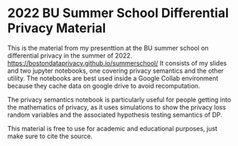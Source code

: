 # 2022 BU Summer School Differential Privacy Material

This is the material from my presenttion at the BU summer school
on differential privacy in the summer of 2022. 
https://bostondataprivacy.github.io/summerschool/
It consists of my slides and two jupyter notebooks, one covering
privacy semantics and the other utility. The notebooks are best
used inside a Google Collab environment because they cache data
on google drive to avoid recomputation.

The privacy semantics notebook is particularly useful for people
getting into the mathematics of privacy, as it uses simulations to
show the privacy loss random variables and the associated hypothesis
testing semantics of DP.

This material is free to use for academic and educational purposes, 
just make sure to cite the source.
